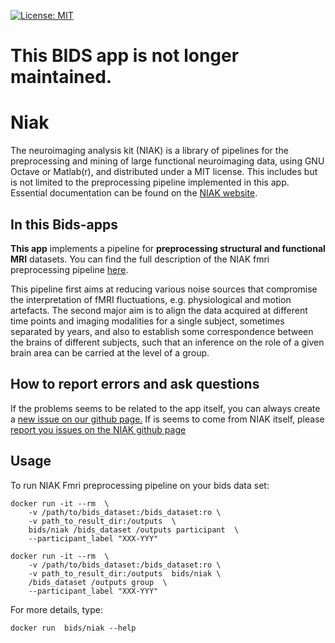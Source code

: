 [![License: MIT](https://img.shields.io/badge/License-MIT-blue.svg)](https://opensource.org/licenses/MIT)

# This BIDS app is not longer maintained.

# Niak

The neuroimaging analysis kit (NIAK) is a library of pipelines for the
preprocessing and mining of large functional neuroimaging data, using GNU Octave
or Matlab(r), and distributed under a MIT license. This includes but is not
limited to the preprocessing pipeline implemented in this app. Essential
documentation can be found on the [NIAK website](http://niak.simexp-lab.org/).

## In this Bids-apps

**This app** implements a pipeline for **preprocessing structural and functional
MRI** datasets. You can find the full description of the NIAK fmri preprocessing
pipeline [here](http://niak.simexp-lab.org/pipe_preprocessing.html).

This pipeline first aims at reducing various noise sources that compromise the
interpretation of fMRI fluctuations, e.g. physiological and motion artefacts.
The second major aim is to align the data acquired at different time points and
imaging modalities for a single subject, sometimes separated by years, and also
to establish some correspondence between the brains of different subjects, such
that an inference on the role of a given brain area can be carried at the level
of a group.

## How to report errors and ask questions

If the problems seems to be related to the app itself, you can always create a
[new issue on our github page.](https://github.com/BIDS-Apps/niak/issues) If is
seems to come from NIAK itself, please
[report you issues on the NIAK github page](https://github.com/SIMEXP/niak/issues)

## Usage

To run NIAK Fmri preprocessing pipeline on your bids data set:

```
docker run -it --rm  \
    -v /path/to/bids_dataset:/bids_dataset:ro \
    -v path_to_result_dir:/outputs  \
    bids/niak /bids_dataset /outputs participant  \
    --participant_label "XXX-YYY"

docker run -it --rm  \
    -v /path/to/bids_dataset:/bids_dataset:ro \
    -v path_to_result_dir:/outputs  bids/niak \
    /bids_dataset /outputs group  \
    --participant_label "XXX-YYY"
```

For more details, type:

```
docker run  bids/niak --help
```
